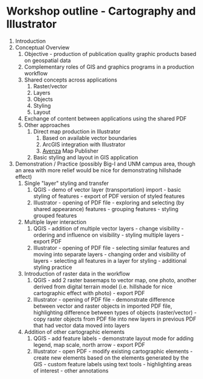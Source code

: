 # Workshop outline - Cartography and Illustrator 

1. Introduction
2. Conceptual Overview
   1. Objective - production of publication quality graphic products based on geospatial data
   2. Complementary roles of GIS and graphics programs in a production workflow
   3. Shared concepts across applications
      1. Raster/vector
      2. Layers
      3. Objects
      4. Styling
      5. Layout
   4. Exchange of content between applications using the shared PDF 
   5. Other approaches
      1. Direct map production in Illustrator
         1. Based on available vector boundaries
         2. ArcGIS integration with Illustrator
         3. [Avenza](https://www.avenza.com) Map Publisher
      2. Basic styling and layout in GIS application
3. Demonstration / Practice (possibly Big-I and UNM campus area, though an area with more relief would be nice for demonstrating hillshade effect)
   1. Single "layer" styling and transfer
      1. QGIS - demo of vector layer (transportation) import - basic styling of features - export of PDF version of styled features
      2. Illustrator - opening of PDF file - exploring and selecting (by shared appearance) features - grouping features - styling grouped features
   2. Multiple layer interaction
      1. QGIS - addition of multiple vector layers - change visibility - ordering and influence on visibility - styling multiple layers - export PDF
      2. Illustrator - opening of PDF file - selecting similar features and moving into separate layers - changing order and visibility of layers - selecting all features in a layer for styling - additional styling practice
   3. Introduction of raster data in the workflow
      1. QGIS - add 2 raster basemaps to vector map, one photo, another derived from digital terrain model (i.e. hillshade for nice cartographic effect with photo) - export PDF
      2. Illustrator - opening of PDF file - demonstrate difference between vector and raster objects in imported PDF file, highlighting difference between types of objects (raster/vector) - copy raster objects from PDF file into new layers in previous PDF that had vector data moved into layers
   4. Addition of other cartographic elements
      1. QGIS - add feature labels - demonstrate layout mode for adding legend, map scale, north arrow - export PDF
      2. Illustrator - open PDF - modify existing cartographic elements - create new elements based on the elements generated by the GIS - custom feature labels using text tools - highlighting areas of interest - other annotations
